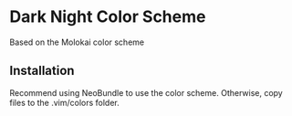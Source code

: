 # Dark Night Color Scheme 

Based on the Molokai color scheme

## Installation

Recommend using NeoBundle to use the color scheme. Otherwise, copy files to the .vim/colors folder.
